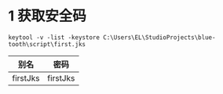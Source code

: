 # 1 获取安全码
```
keytool -v -list -keystore C:\Users\EL\StudioProjects\blue-tooth\script\first.jks
```

别名|密码
--|--
firstJks|firstJks